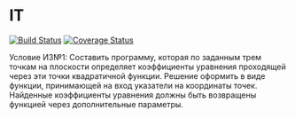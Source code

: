 # IT
[![Build Status](https://travis-ci.com/iamanthonytintul/IT.svg?token=33E1EnKihPZmHzyAHxhy&branch=it1)](https://travis-ci.com/iamanthonytintul/IT)
[![Coverage Status](https://coveralls.io/repos/github/iamanthonytintul/IT/badge.svg?branch=it1)](https://coveralls.io/github/iamanthonytintul/IT?branch=it1)

Условие ИЗ№1:
Составить программу, которая по заданным трем точкам на плоскости определяет коэффициенты уравнения проходящей через эти точки квадратичной функции. Решение оформить в виде функции, принимающей на вход указатели на координаты точек. Найденные коэффициенты уравнения должны быть возвращены функцией через дополнительные параметры.
